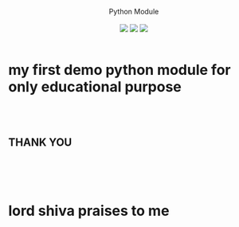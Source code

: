 <P align=center>
  <head> Python Module </head>
  <br>
  <br>
  <a target="_blank" href="https://twitter.com/intent/tweet?text=%F0%9F%94%8E%20Find%20usernames%20across%20social%20networks%20&url=https://github.com/nethra-coding/Lord-Shiva.git&hashtags=module,%20python,%20libraries,%20github" title="Share on Twitter"><img src="https://img.shields.io/twitter/url/http/shields.io.svg?style=social"></a>
  <a target="_blank" href="https://github.com/nethra-coding/Lord-Shiva.git" title="view on GITHUB"><img src="https://img.shields.io/badge/github-view%20on%20GITHUB-yellow"></a>
  <a target="_blank" href="https://pypi.org/project/Lord-Shiva/" title="PYPI.org"><img src="https://img.shields.io/badge/PYPI-MODULE-orange"></a>
  <br>
  <br>
  <h1>my first demo python module for only educational purpose</h1>
  <br>
  <br>
  <h2>THANK YOU </h2>
  <br>
  <br>
  <br>
  <h1>lord shiva praises to me</h1>
  
